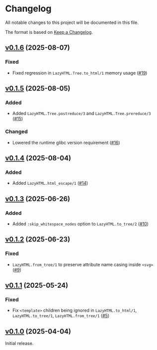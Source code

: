 # Changelog

All notable changes to this project will be documented in this file.

The format is based on [Keep a Changelog](https://keepachangelog.com/en/1.0.0/).

## [v0.1.6](https://github.com/dashbitco/lazy_html/tree/v0.1.6) (2025-08-07)

### Fixed

- Fixed regression in `LazyHTML.Tree.to_html/1` memory usage ([#19](https://github.com/dashbitco/lazy_html/pull/19))

## [v0.1.5](https://github.com/dashbitco/lazy_html/tree/v0.1.5) (2025-08-05)

### Added

- Added `LazyHTML.Tree.postreduce/3` and `LazyHTML.Tree.prereduce/3` ([#15](https://github.com/dashbitco/lazy_html/pull/15))

### Changed

- Lowered the runtime glibc version requirement ([#16](https://github.com/dashbitco/lazy_html/pull/16))

## [v0.1.4](https://github.com/dashbitco/lazy_html/tree/v0.1.4) (2025-08-04)

### Added

- Added `LazyHTML.html_escape/1` ([#14](https://github.com/dashbitco/lazy_html/pull/14))

## [v0.1.3](https://github.com/dashbitco/lazy_html/tree/v0.1.3) (2025-06-26)

### Added

- Added `:skip_whitespace_nodes` option to `LazyHTML.to_tree/2` ([#10](https://github.com/dashbitco/lazy_html/pull/10))

## [v0.1.2](https://github.com/dashbitco/lazy_html/tree/v0.1.2) (2025-06-23)

### Fixed

- `LazyHTML.from_tree/1` to preserve attribute name casing inside `<svg>` ([#9](https://github.com/dashbitco/lazy_html/pull/9))

## [v0.1.1](https://github.com/dashbitco/lazy_html/tree/v0.1.1) (2025-05-24)

### Fixed

- Fix `<template>` children being ignored in `LazyHTML.to_html/1`, `LazyHTML.to_tree/1`, `LazyHTML.from_tree/1` ([#5](https://github.com/dashbitco/lazy_html/pull/5))

## [v0.1.0](https://github.com/dashbitco/lazy_html/tree/v0.1.0) (2025-04-04)

Initial release.
